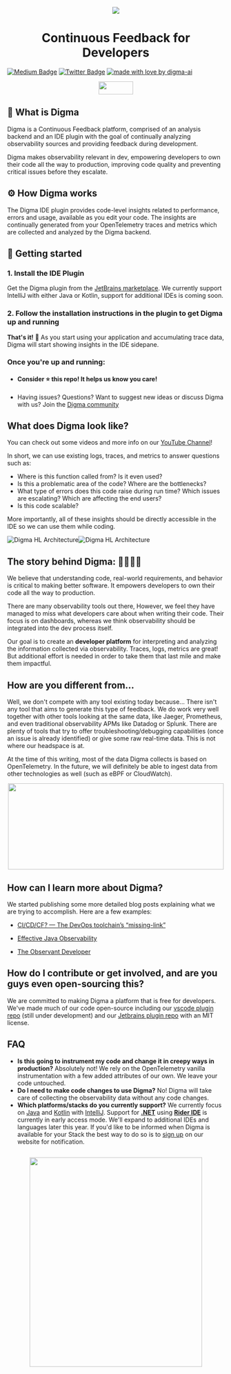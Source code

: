 <p style="text-align: center;">
  <img src="/images/bg.jpg" >
</p>
<h1 style="text-align: center;">
  Continuous Feedback for Developers
</h1>

<!-- Place this tag in your head or just before your close body tag. -->
[![Medium Badge](https://img.shields.io/badge/Blog-black?style=flat&logo=medium&logoColor=white&link=https://medium.com/@roni-dover)](https://medium.com/@roni-dover)
[![Twitter Badge](https://badgen.net/badge/icon/twitter?icon=twitter&label)](https://twitter.com/doppleware)
[![made with love by digma-ai](https://img.shields.io/badge/made%20with%20%E2%99%A5%20by-digma-ff1414.svg?style=flat-square)](https://github.com/digma-ai)

<p style="text-align: center;">
  <a href="https://join.slack.com/t/continuous-feedback/shared_invite/zt-1hk5rbjow-yXOIxyyYOLSXpCZ4RXstgA" target="_blank">
    <img src="https://img.shields.io/badge/Slack-4A154B?logo=slack&color=black&logoColor=white&style=for-the-badge alt="Join our Slack!" width="80" height="30">
  </a> 
</p>

## :raised_eyebrow:	What is Digma

Digma is a Continuous Feedback platform, comprised of an analysis backend and an IDE plugin with the goal of continually analyzing observability sources and providing feedback during development.

Digma makes observability relevant in dev, empowering developers to own their code all the way to production, improving code quality and preventing critical issues before they escalate.

## :gear: How Digma works

The Digma IDE plugin provides code-level insights related to performance, errors and usage, available as you edit your code. The insights are continually generated from your OpenTelemetry traces and metrics which are collected and analyzed by the Digma backend.

## 🚀 Getting started

### 1. Install the IDE Plugin
Get the Digma plugin from the [JetBrains marketplace](https://plugins.jetbrains.com/plugin/19470-digma-continuous-feedback). We currently support IntelliJ with either Java or Kotlin, support for additional IDEs is coming soon.

### 2. Follow the installation instructions in the plugin to get Digma up and running

**That's it!**  :tada:  As you start using your application and accumulating trace data, Digma will start showing insights in the IDE sidepane.

### Once you're up and running:
* #### Consider :star: this repo! It helps us know you care!
* Having issues? Questions? Want to suggest new ideas or discuss Digma with us? Join the [Digma community](https://join.slack.com/t/continuous-feedback/shared_invite/zt-1hk5rbjow-yXOIxyyYOLSXpCZ4RXstgA)

## What does Digma look like?

You can check out some videos and more info on our [YouTube Channel](https://www.youtube.com/@digma1769/videos)! 

In short, we can use existing logs, traces, and metrics to answer questions such as:

* Where is this function called from? Is it even used?
* Is this a problematic area of the code? Where are the bottlenecks? 
* What type of errors does this code raise during run time? Which issues are escalating? Which are affecting the end users?
* Is this code scalable?

More importantly, all of these insights should be directly accessible in the IDE so we can use them while coding. 

![Digma HL Architecture](/images/architecture_light.png#gh-light-mode-only)![Digma HL Architecture](/images/architecture_dark.png#gh-dark-mode-only)

## The story behind Digma: :man_technologist::woman_technologist:

We believe that understanding code, real-world requirements, and behavior is critical to making better software. It empowers developers to own their code all the way to production. 

There are many observability tools out there, However, we feel they have managed to miss what developers care about when writing their code. Their focus is on dashboards, whereas we think observability should be integrated into the dev process itself.

Our goal is to create an **developer platform** for interpreting and analyzing the information collected via observability. Traces, logs, metrics are great! But additional effort is needed in order to take them that last mile and make them impactful.

## How are you different from...

Well, we don't compete with any tool existing today because... There isn't any tool that aims to generate this type of feedback. We do work very well together with other tools looking at the same data, like Jaeger, Prometheus, and even traditional observability APMs like Datadog or Splunk. There are plenty of tools that try to offer troubleshooting/debugging capabilities (once an issue is already identified) or give some raw real-time data. This is not where our headspace is at.

At the time of this writing, most of the data Digma collects is based on OpenTelemetry. In the future, we will definitely be able to ingest data from other technologies as well (such as eBPF or CloudWatch).

<p style="text-align: center;">
  <img src="/images/digmaloveotel.png" width="500" height="200">
</p>

## How can I learn more about Digma?

We started publishing some more detailed blog posts explaining what we are trying to accomplish. Here are a few examples:

- [CI/CD/CF? — The DevOps toolchain’s “missing-link”](https://digma.ai/blog/ci-cd-cf-the-devops-toolchains-missing-link-continuous-feedback/)

- [Effective Java Observability](https://digma.ai/blog/coding-with-java-observability/)

- [The Observant Developer](https://digma.ai/blog/the-observant-developer-part-1/)

## How do I contribute or get involved, and are you guys even open-sourcing this?

We are committed to making Digma a platform that is free for developers. We've made much of our code open-source including our [vscode plugin repo](https://github.com/digma-ai/digma-vscode-plugin) (still under development) and our [Jetbrains plugin repo](https://github.com/digma-ai/digma-intellij-plugin) with an MIT license. 

## FAQ

* **Is this going to instrument my code and change it in creepy ways in production?** Absolutely not! We rely on the OpenTelemetry vanilla instrumentation with a few added attributes of our own. We leave your code untouched.
* **Do I need to make code changes to use Digma?** No! Digma will take care of collecting the observability data without any code changes.
* **Which platforms/stacks do you currently support?** We currently focus on [Java](https://www.java.com/en/) and [Kotlin](https://kotlinlang.org/) with [IntelliJ](https://www.jetbrains.com/idea/). Support for [**.NET**](https://dotnet.microsoft.com/en-us/) using [**Rider IDE**](https://www.jetbrains.com/rider/) is currently in early access mode. We'll expand to additional IDEs and languages later this year. If you'd like to be informed when Digma is available for your Stack the best way to do so is to [sign up](https://digma.ai/get-digma/) on our website for notification. 

<p style="text-align: center; margin-top: 2em;">
  <img src="/images/digma_logo_wingz.png" width="400" height="486">
</p>
